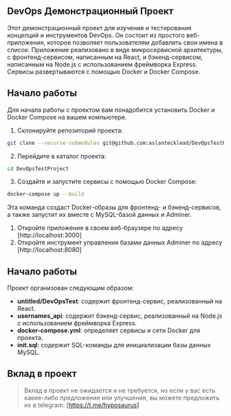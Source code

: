 ## DevOps Демонстрационный Проект

Этот демонстрационный проект для изучения и тестирования концепций и инструментов DevOps. Он состоит 
из простого веб-приложения, которое позволяет пользователям добавлять свои имена в список. 
Приложение реализовано в виде микросервисной архитектуры, с фронтенд-сервисом, 
написанным на React, и бэкенд-сервисом, написанным на Node.js с использованием фреймворка 
Express. Сервисы развертываются с помощью Docker и Docker Compose.

## Начало работы
Для начала работы с проектом вам понадобится установить Docker и Docker Compose на вашем
компьютере.

1. Склонируйте репозиторий проекта:

```sh
git clone --recurse-submodules git@github.com:aslantecklead/DevOpsTestProject.git
```

2. Перейдите в каталог проекта:

```sh
cd DevOpsTestProject
```

3. Создайте и запустите сервисы с помощью Docker Compose:

```sh
docker-compose up --build
```

Эта команда создаст Docker-образы для фронтенд- и бэкенд-сервисов, а также запустит их вместе 
с MySQL-базой данных и Adminer.
1. Откройте приложение в своем веб-браузере по адресу [http://localhost:3000]
2. Откройте инструмент управления базами данных Adminer по адресу [http://localhost:8080]

## Начало работы
Проект организован следующим образом:
- **untitled/DevOpsTest**: содержит фронтенд-сервис, реализованный на React.
- **usernames_api**: содержит бэкенд-сервис, реализованный на Node.js с использованием фреймворка Express.
- **docker-compose.yml**: определяет сервисы и сети Docker для проекта.
- **init.sql**: содержит SQL-команды для инициализации базы данных MySQL.

## Вклад в проект
> Вклад в проект не ожидается и не требуется, но если у вас есть какие-либо предложения 
> или улучшения, вы можете предложить их в telegram: [https://t.me/hyposaurus]


